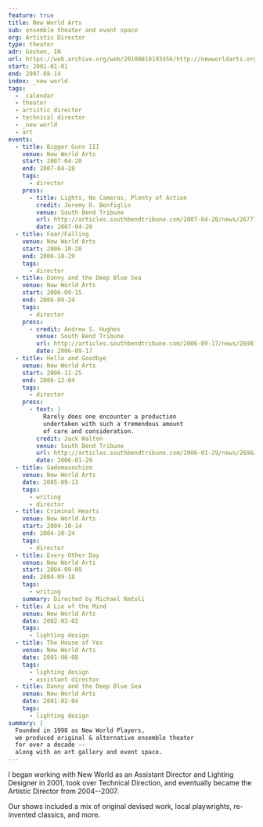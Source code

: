 ```yaml
---
feature: true
title: New World Arts
sub: ensemble theater and event space
org: Artistic Director
type: theater
adr: Goshen, IN
url: https://web.archive.org/web/20100810193456/http://newworldarts.org/events/history.php
start: 2001-01-01
end: 2007-08-14
index: _new world
tags:
  - _calendar
  - theater
  - artistic director
  - technical director
  - _new world
  - art
events:
  - title: Bigger Guns III
    venue: New World Arts
    start: 2007-04-20
    end: 2007-04-28
    tags:
      - director
    press:
      - title: Lights, No Cameras, Plenty of Action
        credit: Jeremy D. Bonfiglio
        venue: South Bend Tribune
        url: http://articles.southbendtribune.com/2007-04-20/news/26771959_1_kung-fu-michelle-milne-lab-work
        date: 2007-04-20
  - title: Fear/Falling
    venue: New World Arts
    start: 2006-10-20
    end: 2006-10-29
    tags:
      - director
  - title: Danny and the Deep Blue Sea
    venue: New World Arts
    start: 2006-09-15
    end: 2006-09-24
    tags:
      - director
    press:
      - credit: Andrew S. Hughes
        venue: South Bend Tribune
        url: http://articles.southbendtribune.com/2006-09-17/news/26981141_1_danny-and-roberta-dance-characters
        date: 2006-09-17
  - title: Hello and Goodbye
    venue: New World Arts
    start: 2006-11-25
    end: 2006-12-04
    tags:
      - director
    press:
      - text: |
          Rarely does one encounter a production
          undertaken with such a tremendous amount
          of care and consideration.
        credit: Jack Walton
        venue: South Bend Tribune
        url: http://articles.southbendtribune.com/2006-01-29/news/26962892_1_hester-darkness-athol-fugard
        date: 2006-01-29
  - title: Sadomasochism
    venue: New World Arts
    date: 2005-09-13
    tags:
      - writing
      - director
  - title: Criminal Hearts
    venue: New World Arts
    start: 2004-10-14
    end: 2004-10-24
    tags:
      - director
  - title: Every Other Day
    venue: New World Arts
    start: 2004-09-09
    end: 2004-09-18
    tags:
      - writing
    summary: Directed by Michael Natoli
  - title: A Lie of the Mind
    venue: New World Arts
    date: 2002-03-02
    tags:
      - lighting design
  - title: The House of Yes
    venue: New World Arts
    date: 2001-06-08
    tags:
      - lighting design
      - assistant director
  - title: Danny and the Deep Blue Sea
    venue: New World Arts
    date: 2001-02-04
    tags:
      - lighting design
summary: |
  Founded in 1998 as New World Players,
  we produced original & alternative ensemble theater
  for over a decade --
  along with an art gallery and event space.
---
```


I began working with New World
as an Assistant Director and Lighting Designer in 2001,
took over Technical Direction,
and eventually became the Artistic Director
from 2004--2007.

Our shows included a mix of
original devised work,
local playwrights,
re-invented classics,
and more.
